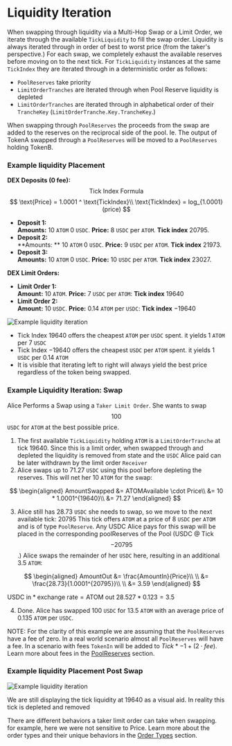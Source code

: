 # Liquidity Iteration

When swapping through liquidity via a Multi-Hop Swap or a Limit Order, we iterate through the available `TickLiquidity` to fill the swap order. Liquidity is always iterated through in order of best to worst price (from the taker's perspective.) For each swap, we completely exhaust the available reserves before moving on to the next tick. For `TickLiquidity` instances at the same `TickIndex` they are iterated through in a deterministic order as follows:
- `PoolReserves` take priority
- `LimitOrderTranches` are iterated through when Pool Reserve liquidity is depleted
- `LimitOrderTranches` are iterated through in alphabetical order of their `TrancheKey` (`LimitOrderTranche.Key.TrancheKey`.)

When swapping through `PoolReserves` the proceeds from the swap are added to the reserves on the reciprocal side of the pool. Ie. The output of TokenA swapped through a `PoolReserves` will be moved to a `PoolReserves` holding TokenB.

### Example liquidity Placement

**DEX Deposits (0 fee):**
$$
\text{Tick Index Formula}
$$
$$
\text{Price} = 1.0001 ^ \text{TickIndex}\\
\text{TickIndex} = log_{1.0001}(price)
$$
* **Deposit 1:**<br />
    **Amounts:** 10 `ATOM` 0 `USDC`. **Price:** 8 `USDC` per `ATOM`. **Tick index** $20795$.
* **Deposit 2:**<br />
    **Amounts: ** 10 `ATOM` 0 `USDC`. **Price:** 9 `USDC` per `ATOM`. **Tick index** $21973$.
* **Deposit 3:**<br />
    **Amounts:** 10 `ATOM` 0 `USDC`. **Price:** 10 `USDC` per `ATOM`. **Tick index** $23027$.

**DEX Limit Orders:**
* **Limit Order 1:**<br />
 **Amount:** 10 `ATOM`. **Price:** $7$ `USDC` per `ATOM`: **Tick index** $19640$
* **Limit Order 2:**<br />
 **Amount:** 10 `USDC`. **Price:** $0.14$ `ATOM` per `USDC`: **Tick index** $-19640$

![Example liquidity iteration ](/img/duality-dex-deposit-1.png)

- Tick Index $19640$  offers the cheapest `ATOM` per `USDC` spent. it yields $1$ `ATOM` per $7$ `USDC`
- Tick Index  $-19640$ offers the cheapest `USDC` per `ATOM` spent. it yields $1$ `USDC` per $0.14$ `ATOM`
- It is visible that iterating left to right will always yield the best price regardless of the token being swapped.

### Example Liquidity Iteration: Swap

Alice Performs a Swap using a `Taker Limit Order`. She wants to swap $$100$$ `USDC` for `ATOM` at the best possible price.

1. The first available `TickLiquidity` holding `ATOM` is a `LimitOrderTranche` at tick $19640$. Since this is a limit order, when swapped through and depleted the liquidity is removed from state and the `USDC` Alice paid can be later withdrawn by the limit order `Receiver`
2. Alice swaps up to $71.27$ `USDC` using this pool before depleting the reserves. This will net her $10$ `ATOM` for the swap:

$$
\begin{aligned}
AmountSwapped &= ATOMAvailable \cdot Price\\
&= 10 * 1.0001^{19640}\\
&= 71.27
\end{aligned}
$$


3. Alice still has $28.73$ `USDC` she needs to swap, so we move to the next available tick: $20795$
This tick offers `ATOM` at a price of $8$ `USDC` per `ATOM` and is of type `PoolReserve`. Any USDC Alice pays for this swap will be placed in the corresponding poolReserves of the Pool (USDC @ Tick $$-20795$$ .) Alice swaps the remainder of her `USDC` here, resulting in an additional $3.5$ `ATOM`:

$$
\begin{aligned}
AmountOut &= \frac{AmountIn}{Price}\\
\\
&= \frac{28.73}{1.0001^{20795}}\\
\\
&= 3.59
\end{aligned}
$$



 $\text{USDC in} * \text{exchange rate} = \text{ATOM out}$
 $28.527 * 0.123 = 3.5$

4. Done. Alice has swapped $100$ `USDC` for $13.5$ `ATOM` with an average price of $0.135$ `ATOM` per `USDC`.

NOTE: For the clarity of this example we are assuming that the `PoolReserves` have a fee of zero. In a real world scenario almost all `PoolReserves` will have a fee. In a scenario with fees `TokenIn` will be added to $Tick * -1 + (2\cdot fee$). Learn more about fees in the [PoolReserves](tick-liquidity#pool-reserves) section.


### Example liquidity Placement Post Swap

![Example liquidity iteration ](/img/duality-dex-swap-1.png)

We are still displaying the tick liquidity at $19640$ as a visual aid. In reality this tick is depleted and removed

There are different behaviors a taker limit order can take when swapping. for example, here we were not sensitive to Price.
Learn more about the order types and their unique behaviors in the [Order Types](../../messages#order-types) section.
